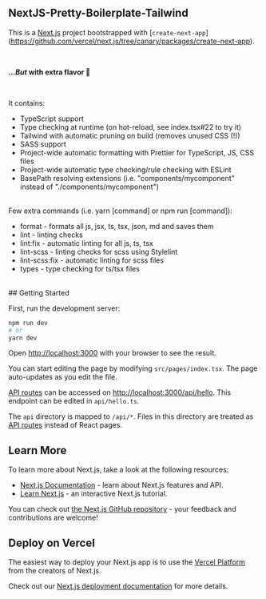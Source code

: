 ## NextJS-Pretty-Boilerplate-Tailwind

This is a [Next.js](https://nextjs.org/) project bootstrapped with [`create-next-app`]
(https://github.com/vercel/next.js/tree/canary/packages/create-next-app).

<br/>

**...*But* with extra flavor 🎁**

<br/>

It contains:

- TypeScript support
- Type checking at runtime (on hot-reload, see index.tsx#22 to try it)
- Tailwind with automatic pruning on build (removes unused CSS (!))
- SASS support
- Project-wide automatic formatting with Prettier for TypeScript, JS, CSS files
- Project-wide automatic type checking/rule checking with ESLint
- BasePath resolving extensions (i.e. "components/mycomponent" instead of "./components/mycomponent")
<br/>
Few extra commands (i.e. yarn [command] or npm run [command]):

- format - formats all js, jsx, ts, tsx, json, md and saves them
- lint - linting checks
- lint:fix - automatic linting for all js, ts, tsx
- lint-scss - linting checks for scss using Stylelint
- lint-scss:fix - automatic linting for scss files
- types - type checking for ts/tsx files
<br/>
## Getting Started

First, run the development server:

```bash
npm run dev
# or
yarn dev
```

Open [http://localhost:3000](http://localhost:3000) with your browser to see the result.

You can start editing the page by modifying `src/pages/index.tsx`. The page auto-updates as you edit the file.

[API routes](https://nextjs.org/docs/api-routes/introduction) can be accessed on [http://localhost:3000/api/hello](http://localhost:3000/api/hello). This endpoint can be edited in `api/hello.ts`.

The `api` directory is mapped to `/api/*`. Files in this directory are treated as [API routes](https://nextjs.org/docs/api-routes/introduction) instead of React pages.

## Learn More

To learn more about Next.js, take a look at the following resources:

- [Next.js Documentation](https://nextjs.org/docs) - learn about Next.js features and API.
- [Learn Next.js](https://nextjs.org/learn) - an interactive Next.js tutorial.

You can check out [the Next.js GitHub repository](https://github.com/vercel/next.js/) - your feedback and contributions are welcome!

## Deploy on Vercel

The easiest way to deploy your Next.js app is to use the [Vercel Platform](https://vercel.com/new?utm_medium=default-template&filter=next.js&utm_source=create-next-app&utm_campaign=create-next-app-readme) from the creators of Next.js.

Check out our [Next.js deployment documentation](https://nextjs.org/docs/deployment) for more details.
